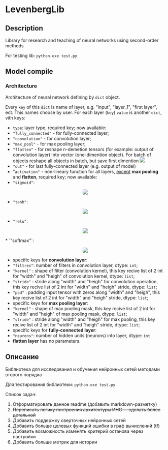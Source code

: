 # LevenbergLib

## Description

Library for research and teaching of neural networks using second-order methods

For testing lib: `python.exe test.py`

## Model compile
### Architecture
Architecture of neural network defining by `dict` object. 

Every `key` of this `dict` is name of layer, e.g. "input", "layer_1", "first layer", ect. This names choose by user. For each layer (`key`) `value` is another `dict`, vith keys:
* `type`: layer type, required key; now available: 
 * `"fully_connected"` - for fully-connected layer;
 * `"convolution"` - for convolution layer;
 * `"max_pool"` - for max pooling layer;
 * `"flatten"` - for reshape n-demetion tensors (for example: output of convolution layer) into vector (one-dimention object). For batch of objects reshape all objects in batch, but save first dimention <img src="https://render.githubusercontent.com/render/math?math=(10 \times 5 \times 3 \times 2) \rightarrow (10 \times 30)">
 * `"out"` - for last fully-connected layer (e.g. output of model)
* "`activation"` - non-lineary function for all layers, <u>except</u> **max pooling** and **flatten**, required key; now available: 
 * `"sigmoid"`:
 <p align="center"> <img src="https://render.githubusercontent.com/render/math?math=h_ \theta (x) =  \frac{\mathrm{1} }{\mathrm{1} %2B e^- \theta^Tx }"></p>
 
 * `"tanh"`:
 <p align="center"> <img src="https://render.githubusercontent.com/render/math?math=tanh(x) = \frac{e^{2x} - 1}{e^{2x} %2B 1}"></p>

 * `"relu"`:
 <p align="center"> <img src="https://render.githubusercontent.com/render/math?math=ReLU(x) = max(x, 0)"></p>
 * `"softmax"`:
<p align="center"> <img src="https://render.githubusercontent.com/render/math?math=\sigma (x)_{i} = \frac{e^{x_{i}}}{\sum^{K}_{k=1}{e^{x_{k}}}}"></p>

* specific keys for **convolution layer**:
 * `"filtres"`: number of filters in convolution layer, dtype: `int`;
 * `"kernel"` : shape of filter (convolution kernel), this key recive list of 2 int for "width" and "heigh" of convolution kernel, dtype: `list`;
 * `"stride"` : stride along "width" and "heigh" for convolution operation, this key recive list of 2 int for "width" and "heigh" stride, dtype: `list`;
 * `"pad"` : padding input tensor with zeros along "width" and "heigh", this key recive list of 2 int for "width" and "heigh" stride, dtype: `list`;
* specific keys for **max pooling layer**:
 * `"kernel"` : shape of max pooling mask, this key recive list of 2 int for "width" and "heigh" of max pooling mask, dtype: `list`;
 * `"stride"` : stride along "width" and "heigh" for max pooling, this key recive list of 2 int for "width" and "heigh" stride, dtype: `list`;
* specific keys for **fully-connected layer**:
 * `"neurons"`: number of hidden units (neurons) into layer, dtype: `int`
* **flatten layer** has no parameters.
## Описание

Библиотека для исследования и обучения нейронных сетей методами второго порядка

Для тестирования библиотеки: `python.exe test.py`

Список задач:

1. Отформатировать данное readme (добавить markdown-разметку)
2. ~~Переписать логику построения архитектуры ИНС -- сделать более детальной~~
3. Добавить поддержку сверточных нейронных сетей
4. Добавить больше целевых функций ошибки в граф вычислений (tf)
5. Добавить возможность изменять критерий останова через настройки
6. Добавить больше метрик для истории
